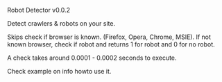 Robot Detector v0.0.2

Detect crawlers & robots on your site.

Skips check if browser is known. (Firefox, Opera, Chrome, MSIE).
If not known browser, check if robot and returns 1 for robot and 0 for no robot.

A check takes around 0.0001 - 0.0002 seconds to execute.

Check example on info howto use it.
